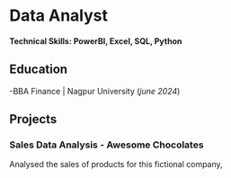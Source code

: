 # Data Analyst 
#### Technical Skills: PowerBI, Excel, SQL, Python


## Education 
-BBA Finance | Nagpur University (_june 2024_)	

## Projects 
### Sales Data Analysis - Awesome Chocolates
Analysed the sales of products for this fictional company, 

